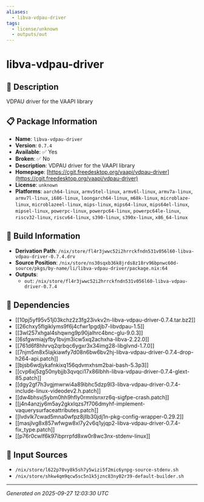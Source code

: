 ```yaml
---
aliases:
  - libva-vdpau-driver
tags:
  - license/unknown
  - outputs/out
---
```


# libva-vdpau-driver

## 📝 Description

VDPAU driver for the VAAPI library

## 📋 Package Information

- **Name**: `libva-vdpau-driver`
- **Version**: `0.7.4`
- **Available**: ✅ Yes
- **Broken**: ✅ No
- **Description**: VDPAU driver for the VAAPI library
- **Homepage**: [https://cgit.freedesktop.org/vaapi/vdpau-driver](https://cgit.freedesktop.org/vaapi/vdpau-driver)
- **License**: `unknown`
- **Platforms**: `aarch64-linux`, `armv5tel-linux`, `armv6l-linux`, `armv7a-linux`, `armv7l-linux`, `i686-linux`, `loongarch64-linux`, `m68k-linux`, `microblaze-linux`, `microblazeel-linux`, `mips-linux`, `mips64-linux`, `mips64el-linux`, `mipsel-linux`, `powerpc-linux`, `powerpc64-linux`, `powerpc64le-linux`, `riscv32-linux`, `riscv64-linux`, `s390-linux`, `s390x-linux`, `x86_64-linux`

## 🔧 Build Information

- **Derivation Path**: `/nix/store/fl4r3jwwc52i2hrrckfndn531v056l60-libva-vdpau-driver-0.7.4.drv`
- **Source Position**: `/nix/store/ns30sqxb36k8jrds8z18rv96bpnwc60d-source/pkgs/by-name/li/libva-vdpau-driver/package.nix:64`
- **Outputs**:
  - `out`:  `/nix/store/fl4r3jwwc52i2hrrckfndn531v056l60-libva-vdpau-driver-0.7.4`

## 🔗 Dependencies

- [[10pj5yf95v51j03kchz2z3fg23ivkv2n-libva-vdpau-driver-0.7.4.tar.bz2]]
- [[26chxy5flgiklyms9f6j4cfwr1pgdjb7-libvdpau-1.5]]
- [[3wl257xhgal4shqwng9p90jalhrc4bnc-glu-9.0.3]]
- [[6sfgwmiajyfby1bvjm3icw5xq2achxha-libva-2.22.0]]
- [[761d6f8hhrvq2qrbqc6ygxr3x34img28-libglvnd-1.7.0]]
- [[7njm5m8x5lajkiawfy7d08n6bw6bv2hj-libva-vdpau-driver-0.7.4-drop-h264-api.patch]]
- [[bjsb6wdjykafnkixq156qdvmxhsm2bai-bash-5.3p3]]
- [[cvp6xj5zg50nybjjb3qvqci17x86lbhh-libva-vdpau-driver-0.7.4-glext-85.patch]]
- [[dgy2gf7h3vgjmwrwi4a89ibhc5dzp9l3-libva-vdpau-driver-0.7.4-include-linux-videodev2.h.patch]]
- [[dw4bhsvj5ybm0hh9hfly0rmnlsnxrz6q-sigfpe-crash.patch]]
- [[j4n4anzjy6m5ay2gkxlqzs7f706dmyhf-implement-vaquerysurfaceattributes.patch]]
- [[lvdvlk7cwad5mna0wfpz8jllb30jdj1n-pkg-config-wrapper-0.29.2]]
- [[masjlvg8x857wfwgw8xl7y2v6q1yjqp2-libva-vdpau-driver-0.7.4-fix_type.patch]]
- [[p76r0cwlf6k97ibprrpfd8xw0r8wc3nx-stdenv-linux]]

## 📁 Input Sources

- `/nix/store/l622p70vy8k5sh7y5wizi5f2mic6ynpg-source-stdenv.sh`
- `/nix/store/shkw4qm9qcw5sc5n1k5jznc83ny02r39-default-builder.sh`

---
*Generated on 2025-09-27 12:03:30 UTC*
